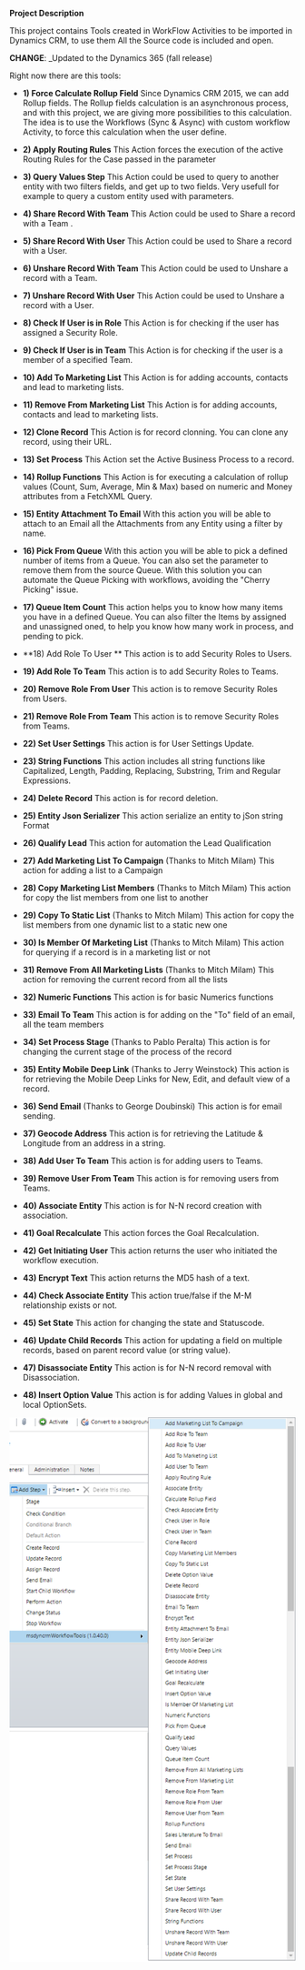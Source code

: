 **Project Description**

This project contains Tools created in WorkFlow Activities to be imported in Dynamics CRM, to use them
All the Source code is included and open.

**CHANGE**: _Updated to the Dynamics 365 (fall release)

Right now there are this tools:

* **1) Force Calculate Rollup Field**
Since Dynamics CRM 2015, we can add Rollup fields. The Rollup fields calculation is an asynchronous process, and with this project, we are giving more possibilities to this calculation.
The idea is to use the Workflows (Sync & Async) with custom workflow Activity, to force this calculation when the user define.

* **2) Apply Routing Rules**
This Action forces the execution of the active Routing Rules for the Case passed in the parameter

* **3) Query Values Step**
This Action could be used to query to another entity with two filters fields, and get up to two fields. Very usefull for example to query a custom entity used with parameters.

* **4) Share Record With Team**
This Action could be used to Share a record with a Team .

* **5) Share Record With User**
This Action could be used to Share a record with a User.

* **6) Unshare Record With Team**
This Action could be used to Unshare a record with a Team.

* **7) Unshare Record With User**
This Action could be used to Unshare a record with a User.

* **8) Check If User is in Role**
This Action is for checking if the user has assigned a Security Role.

* **9) Check If User is in Team**
This Action is for checking if the user is a member of a specified Team.

* **10) Add To Marketing List**
This Action is for adding accounts, contacts and lead to marketing lists.

* **11) Remove From Marketing List**
This Action is for adding accounts, contacts and lead to marketing lists.

* **12) Clone Record**
This Action is for record clonning. You can clone any record, using their URL.

* **13) Set Process**
This Action set the Active Business Process to a record.

* **14) Rollup Functions**
This Action is for executing a calculation of rollup values (Count, Sum, Average, Min & Max) based on numeric and Money attributes from a FetchXML Query.

* **15) Entity Attachment To Email**
With this action you will be able to attach to an Email all the Attachments from any Entity using a filter by name. 

* **16) Pick From Queue**
With this action you will be able to pick a defined number of items from a Queue. You can also set the parameter to remove them from the source Queue. With this solution you can automate the Queue Picking with workflows, avoiding the "Cherry Picking" issue.

* **17) Queue Item Count**
This action helps you to know how many items you have in a defined Queue. You can also filter the Items by assigned and unassigned oned, to help you know how many work in process, and pending to pick.

* **18) Add Role To User **
This action is to add Security Roles to Users.

* **19) Add Role To Team**
This action is to add Security Roles to Teams.

* **20) Remove Role From User**
This action is to remove Security Roles from Users.

* **21) Remove Role From Team**
This action is to remove Security Roles from Teams.

* **22) Set User Settings**
This action is for User Settings Update.

* **23) String Functions**
This action includes all string functions like Capitalized, Length, Padding, Replacing, Substring, Trim and Regular Expressions.

* **24) Delete Record**
This action is for record deletion.

* **25) Entity Json Serializer**
This action serialize an entity to jSon string Format

* **26) Qualify Lead**
This action for automation the Lead Qualification

* **27) Add Marketing List To Campaign** (Thanks to Mitch Milam)
This action for adding a list to a Campaign

* **28) Copy Marketing List Members** (Thanks to Mitch Milam)
This action for copy the list members from one list to another

* **29) Copy To Static List** (Thanks to Mitch Milam)
This action for copy the list members from one dynamic list to a static new one

* **30) Is Member Of Marketing List** (Thanks to Mitch Milam)
This action for querying if a record is in a marketing list or not

* **31) Remove From All Marketing Lists** (Thanks to Mitch Milam)
This action for removing the current record from all the lists

* **32) Numeric Functions**
This action is for basic Numerics functions

* **33) Email To Team**
This action is for adding on the "To" field of an email, all the team members

* **34) Set Process Stage** (Thanks to Pablo Peralta)
This action is for changing the current stage of the process of the record

* **35) Entity Mobile Deep Link** (Thanks to Jerry Weinstock)
This action is for retrieving the Mobile Deep Links for New, Edit, and default view of a record.

* **36) Send Email** (Thanks to George Doubinski)
This action is for email sending.

* **37) Geocode Address** 
This action is for retrieving the Latitude & Longitude from an address in a string.

* **38) Add User To Team** 
This action is for adding users to Teams.

* **39) Remove User From Team** 
This action is for removing users from Teams.

* **40) Associate Entity** 
This action is for N-N record creation with association.

* **41) Goal Recalculate** 
This action forces the Goal Recalculation.

* **42) Get Initiating User** 
This action returns the user who initiated the workflow execution.

* **43) Encrypt Text** 
This action returns the MD5 hash of a text.

* **44) Check Associate Entity** 
This action true/false if the M-M relationship exists or not.

* **45) Set State** 
This action for changing the state and Statuscode.

* **46) Update Child Records** 
This action for updating a field on multiple records, based on parent record value (or string value).

* **47) Disassociate Entity**
This action is for N-N record removal with Disassociation.

* **48) Insert Option Value**
This action is for adding Values in global and local OptionSets.

![](Home_wf1.png)

